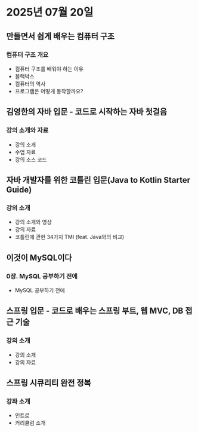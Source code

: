 # 2025년 07월 20일

## 만들면서 쉽게 배우는 컴퓨터 구조

### 컴퓨터 구조 개요

- 컴퓨터 구조를 배워야 하는 이유
- 블랙박스
- 컴퓨터의 역사
- 프로그램은 어떻게 동작할까요?

## 김영한의 자바 입문 - 코드로 시작하는 자바 첫걸음

### 강의 소개와 자료

- 강의 소개
- 수업 자료
- 강의 소스 코드

## 자바 개발자를 위한 코틀린 입문(Java to Kotlin Starter Guide)

### 강의 소개

- 강의 소개와 영상
- 강의 자료
- 코틀린에 관한 34가지 TMI (feat. Java와의 비교)

## 이것이 MySQL이다

### 0장. MySQL 공부하기 전에

- MySQL 공부하기 전에

## 스프링 입문 - 코드로 배우는 스프링 부트, 웹 MVC, DB 접근 기술

### 강의 소개

- 강의 소개
- 강의 자료

## 스프링 시큐리티 완전 정복

### 강좌 소개

- 인트로
- 커리큘럼 소개

